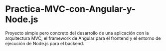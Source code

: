 # Practica-MVC-con-Angular-y-Node.js
Proyecto simple pero concreto del desarrollo de una aplicación con la arquitectura MVC, el framework de Angular para el frontend y el entorno de ejecución de Node.js para el backend.

